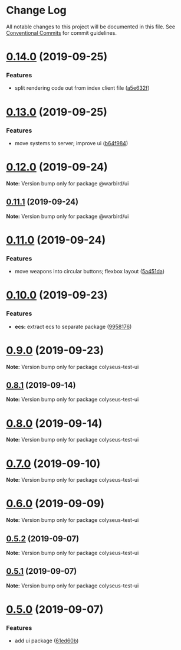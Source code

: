 # Change Log

All notable changes to this project will be documented in this file.
See [Conventional Commits](https://conventionalcommits.org) for commit guidelines.

# [0.14.0](https://github.com/local-group-games/warbird/compare/v0.13.0...v0.14.0) (2019-09-25)


### Features

* split rendering code out from index client file ([a5e632f](https://github.com/local-group-games/warbird/commit/a5e632f))





# [0.13.0](https://github.com/local-group-games/warbird/compare/v0.12.0...v0.13.0) (2019-09-25)


### Features

* move systems to server; improve ui ([b64f984](https://github.com/local-group-games/warbird/commit/b64f984))





# [0.12.0](https://github.com/local-group-games/warbird/compare/v0.11.1...v0.12.0) (2019-09-24)

**Note:** Version bump only for package @warbird/ui





## [0.11.1](https://github.com/local-group-games/warbird/compare/v0.11.0...v0.11.1) (2019-09-24)

**Note:** Version bump only for package @warbird/ui





# [0.11.0](https://github.com/local-group-games/warbird/compare/v0.10.0...v0.11.0) (2019-09-24)


### Features

* move weapons into circular buttons; flexbox layout ([5a451da](https://github.com/local-group-games/warbird/commit/5a451da))





# [0.10.0](https://github.com/3mcd/colyseus-test/compare/v0.9.0...v0.10.0) (2019-09-23)


### Features

* **ecs:** extract ecs to separate package ([9958176](https://github.com/3mcd/colyseus-test/commit/9958176))





# [0.9.0](https://github.com/3mcd/colyseus-test/compare/v0.8.1...v0.9.0) (2019-09-23)

**Note:** Version bump only for package colyseus-test-ui





## [0.8.1](https://github.com/3mcd/colyseus-test/compare/v0.8.0...v0.8.1) (2019-09-14)

**Note:** Version bump only for package colyseus-test-ui





# [0.8.0](https://github.com/3mcd/colyseus-test/compare/v0.7.0...v0.8.0) (2019-09-14)

**Note:** Version bump only for package colyseus-test-ui





# [0.7.0](https://github.com/3mcd/colyseus-test/compare/v0.6.0...v0.7.0) (2019-09-10)

**Note:** Version bump only for package colyseus-test-ui





# [0.6.0](https://github.com/3mcd/colyseus-test/compare/v0.5.2...v0.6.0) (2019-09-09)

**Note:** Version bump only for package colyseus-test-ui





## [0.5.2](https://github.com/3mcd/colyseus-test/compare/v0.5.1...v0.5.2) (2019-09-07)

**Note:** Version bump only for package colyseus-test-ui





## [0.5.1](https://github.com/3mcd/colyseus-test/compare/v0.5.0...v0.5.1) (2019-09-07)

**Note:** Version bump only for package colyseus-test-ui





# [0.5.0](https://github.com/3mcd/colyseus-test/compare/v0.4.0...v0.5.0) (2019-09-07)


### Features

* add ui package ([61ed60b](https://github.com/3mcd/colyseus-test/commit/61ed60b))
